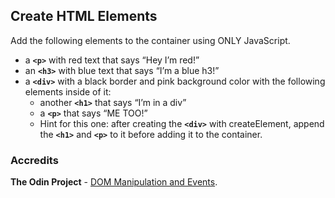 ## Create HTML Elements

Add the following elements to the container using ONLY JavaScript.

- a **`<p>`** with red text that says “Hey I’m red!”
- an **`<h3>`** with blue text that says “I’m a blue h3!”
- a **`<div>`** with a black border and pink background color with the following elements inside of it:
    - another **`<h1>`** that says “I’m in a div”
    - a **`<p>`** that says “ME TOO!”
    - Hint for this one: after creating the **`<div>`** with createElement, append the **`<h1>`** and **`<p>`** to it before adding it to the container.

### Accredits

**The Odin Project** - [DOM Manipulation and Events](https://www.theodinproject.com/lessons/foundations-dom-manipulation-and-events#exercise "Go to the exercise").